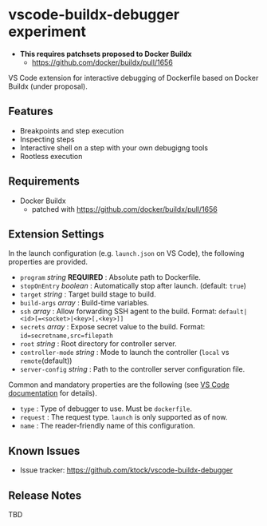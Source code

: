 # vscode-buildx-debugger experiment

- **This requires patchsets proposed to Docker Buildx**
  - https://github.com/docker/buildx/pull/1656

VS Code extension for interactive debugging of Dockerfile based on Docker Buildx (under proposal).

## Features

- Breakpoints and step execution
- Inspecting steps
- Interactive shell on a step with your own debugigng tools
- Rootless execution

## Requirements

- Docker Buildx
  - patched with https://github.com/docker/buildx/pull/1656

## Extension Settings

In the launch configuration (e.g. `launch.json` on VS Code), the following properties are provided.

- `program` *string* **REQUIRED** : Absolute path to Dockerfile.
- `stopOnEntry` *boolean* : Automatically stop after launch. (default: `true`)
- `target` *string* : Target build stage to build.
- `build-args` *array* : Build-time variables.
- `ssh` *array* : Allow forwarding SSH agent to the build. Format: `default|<id>[=<socket>|<key>[,<key>]]`
- `secrets` *array* : Expose secret value to the build. Format: `id=secretname,src=filepath`
- `root` *string* : Root directory for controller server.
- `controller-mode` *string* : Mode to launch the controller (`local` vs `remote`(default))
- `server-config` *string* : Path to the controller server configuration file.

Common and mandatory properties are the following (see [VS Code documentation](https://code.visualstudio.com/docs/editor/debugging#_launchjson-attributes) for details).

- `type` : Type of debugger to use. Must be `dockerfile`.
- `request` : The request type. `launch` is only supported as of now.
- `name` : The reader-friendly name of this configuration.

## Known Issues

- Issue tracker: https://github.com/ktock/vscode-buildx-debugger

## Release Notes

TBD
